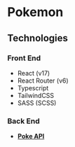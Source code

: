 # Pokemon

## Technologies

### Front End

-   React (v17)
-   React Router (v6)
-   Typescript
-   TailwindCSS
-   SASS (SCSS)

### Back End

-   [**Poke API**](https://pokeapi.co/)
